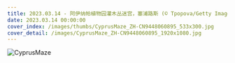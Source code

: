 ```yaml
---
title: 2023.03.14 - 阿伊纳帕植物园灌木丛迷宫，塞浦路斯 (© Tpopova/Getty Images)
date: 2023.03.14 00:00:00
cover_index: /images/thumbs/CyprusMaze_ZH-CN9448060895_533x300.jpg
cover_detail: /images/CyprusMaze_ZH-CN9448060895_1920x1080.jpg
---
```


![CyprusMaze](/images/CyprusMaze_ZH-CN9448060895_1920x1080.jpg)
